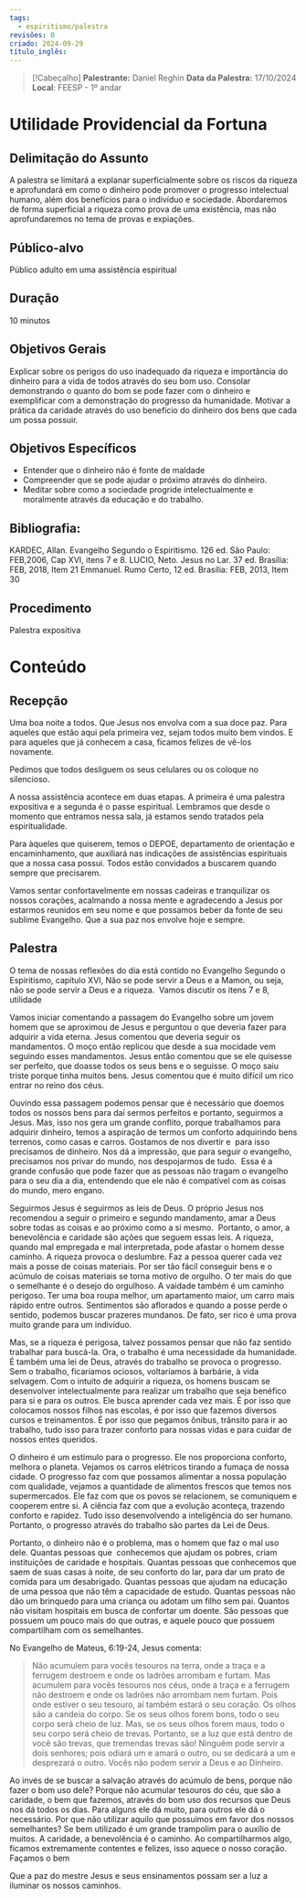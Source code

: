 ```yaml
---
tags:
  - espiritismo/palestra
revisões: 0
criado: 2024-09-29
título_inglês:
---
```

> [!Cabeçalho]
> **Palestrante:** Daniel Reghin
**Data da Palestra:**  17/10/2024
**Local**: FEESP - 1º andar  

# Utilidade Providencial da Fortuna

## Delimitação do Assunto
A palestra se limitará a explanar superficialmente sobre os riscos da riqueza e aprofundará em como o dinheiro pode promover o progresso intelectual humano, além dos benefícios para o indivíduo e sociedade. Abordaremos de forma superficial a riqueza como prova de uma existência, mas não aprofundaremos no tema de provas e expiações. 
## Público-alvo
Público adulto em uma assistência espiritual
## Duração
10 minutos
## Objetivos Gerais
Explicar sobre os perigos do uso inadequado da riqueza e importância do dinheiro para a vida de todos através do seu bom uso.
Consolar demonstrando o quanto do bom se pode fazer com o dinheiro e exemplificar com a demonstração do progresso da humanidade.
Motivar a prática da caridade através do uso benefício do dinheiro dos bens que cada um possa possuir.
## Objetivos Específicos
- Entender que o dinheiro não é fonte de maldade
- Compreender que se pode ajudar o próximo através do dinheiro.
- Meditar sobre como a sociedade progride intelectualmente e moralmente através da educação e do trabalho. 
## Bibliografia:
KARDEC, Allan. Evangelho Segundo o Espiritismo. 126 ed. São Paulo: FEB,2006, Cap XVI, itens 7 e 8.
LUCIO, Neto. Jesus no Lar. 37 ed. Brasília: FEB, 2018, Item 21
Emmanuel. Rumo Certo, 12 ed. Brasília: FEB, 2013, Item 30

## Procedimento
Palestra expositiva
# Conteúdo

## Recepção
Uma boa noite a todos.  Que Jesus nos envolva com a sua doce paz. Para aqueles que estão aqui pela primeira vez, sejam todos muito bem vindos. E para aqueles que já conhecem a casa, ficamos felizes de vê-los novamente. 

Pedimos que todos desliguem os seus celulares ou os coloque no silencioso.

A nossa assistência acontece em duas etapas. A primeira é uma palestra expositiva e a segunda é o passe espiritual. Lembramos que desde o momento que entramos nessa sala, já estamos sendo tratados pela espiritualidade.

Para àqueles que quiserem, temos o DEPOE, departamento de orientação e encaminhamento, que auxiliará nas indicações de assistências espirituais que a nossa casa possui. Todos estão convidados a buscarem quando sempre que precisarem. 

Vamos sentar confortavelmente em nossas cadeiras e tranquilizar os nossos corações, acalmando a nossa mente e agradecendo a Jesus por estarmos reunidos em seu nome e que possamos beber da fonte de seu sublime Evangelho. Que a sua paz nos envolve hoje e sempre.
## Palestra

O tema de nossas reflexões do dia está contido no Evangelho Segundo o Espiritismo, capítulo XVI, Não se pode servir a Deus e a Mamon, ou seja, não se pode servir a Deus e a riqueza.   Vamos discutir os itens 7 e 8, utilidade 

Vamos iniciar comentando a passagem do Evangelho sobre um jovem homem que se aproximou de Jesus e perguntou o que deveria fazer para adquirir a vida eterna. Jesus comentou que deveria seguir os mandamentos. O moço então replicou que desde a sua mocidade vem seguindo esses mandamentos. Jesus então comentou que se ele quisesse ser perfeito, que doasse todos os seus bens e o seguisse. O moço saiu triste porque tinha muitos bens. Jesus comentou que é muito difícil um rico entrar no reino dos céus.   

Ouvindo essa passagem podemos pensar que é necessário que doemos todos os nossos bens para daí sermos perfeitos e portanto, seguirmos a Jesus. Mas, isso nos gera um grande conflito, porque trabalhamos para adquirir dinheiro, temos a aspiração de termos um conforto adquirindo bens terrenos, como casas e carros. Gostamos de nos divertir e  para isso precisamos de dinheiro. Nos dá a impressão, que para seguir o evangelho, precisamos nos privar do mundo, nos despojarmos de tudo.  Essa é a grande confusão que pode fazer que as pessoas não tragam o evangelho para o seu dia a dia, entendendo que ele não é compatível com as coisas do mundo, mero engano.  

Seguirmos Jesus é seguirmos as leis de Deus. O próprio Jesus nos recomendou a seguir o primeiro e segundo mandamento, amar a Deus sobre todas as coisas e ao próximo como a si mesmo.  Portanto, o amor, a benevolência e caridade são ações que seguem essas leis. A riqueza, quando mal empregada e mal interpretada, pode afastar o homem desse caminho. A riqueza provoca o deslumbre. Faz a pessoa querer cada vez mais a posse de coisas materiais. Por ser tão fácil conseguir bens e o acúmulo de coisas materiais se torna motivo de orgulho. O ter mais do que o semelhante é o desejo do orgulhoso. A vaidade também é um caminho perigoso. Ter uma boa roupa melhor, um apartamento maior, um carro mais rápido entre outros. Sentimentos são aflorados e quando a posse perde o sentido, podemos buscar prazeres mundanos. De fato, ser rico é uma prova muito grande para um indivíduo.  

Mas, se a riqueza é perigosa, talvez possamos pensar que não faz sentido trabalhar para buscá-la. Ora, o trabalho é uma necessidade da humanidade. É também uma lei de Deus, através do trabalho se provoca o progresso. Sem o trabalho, ficaríamos ociosos, voltaríamos à barbárie, à vida selvagem. Com o intuito de adquirir a riqueza, os homens buscam se desenvolver intelectualmente para realizar um trabalho que seja benéfico para si e para os outros. Ele busca aprender cada vez mais. É por isso que colocamos nossos filhos nas escolas, é por isso que fazemos diversos cursos e treinamentos. É por isso que pegamos ônibus, trânsito para ir ao trabalho, tudo isso para trazer conforto para nossas vidas e para cuidar de nossos entes queridos.  

O dinheiro é um estímulo para o progresso. Ele nos proporciona conforto, melhora o planeta. Vejamos os carros elétricos tirando a fumaça de nossa cidade. O progresso faz com que possamos alimentar a nossa população com qualidade, vejamos a quantidade de alimentos frescos que temos nos supermercados. Ele faz com que os povos se relacionem, se comuniquem e cooperem entre si. A ciência faz com que a evolução aconteça, trazendo conforto e rapidez. Tudo isso desenvolvendo a inteligência do ser humano. Portanto, o progresso através do trabalho são partes da Lei de Deus.  

Portanto, o dinheiro não é o problema, mas o homem que faz o mal uso dele. Quantas pessoas que  conhecemos que ajudam os pobres, criam instituições de caridade e hospitais. Quantas pessoas que conhecemos que saem de suas casas à noite, de seu conforto do lar, para dar um prato de comida para um desabrigado. Quantas pessoas que ajudam na educação de uma pessoa que não têm a capacidade de estudo. Quantas pessoas não dão um brinquedo para uma criança ou adotam um filho sem pai. Quantos não visitam hospitais em busca de confortar um doente. São pessoas que possuem um pouco mais do que outras, e aquele pouco que possuem compartilham com os semelhantes.   

No Evangelho de Mateus, 6:19-24, Jesus comenta: 

> Não acumulem para vocês tesouros na terra, onde a traça e a ferrugem destroem e onde os ladrões arrombam e furtam.
> Mas acumulem para vocês tesouros nos céus, onde a traça e a ferrugem não destroem e onde os ladrões não arrombam nem furtam.
> Pois onde estiver o seu tesouro, aí também estará o seu coração.
> Os olhos são a candeia do corpo. Se os seus olhos forem bons, todo o seu corpo será cheio de luz.
> Mas, se os seus olhos forem maus, todo o seu corpo será cheio de trevas. Portanto, se a luz que está dentro de você são trevas, que tremendas trevas são!
> Ninguém pode servir a dois senhores; pois odiará um e amará o outro, ou se dedicará a um e desprezará o outro. Vocês não podem servir a Deus e ao Dinheiro.

Ao invés de se buscar a salvação através do acúmulo de bens, porque não fazer o bom uso dele? Porque não acumular tesouros do céu, que são a caridade, o bem que fazemos,  através do bom uso dos recursos que Deus nos dá todos os dias. Para alguns ele dá muito, para outros ele dá o necessário. Por que não utilizar aquilo que possuímos em favor dos nossos semelhantes? Se bem utilizado é um grande trampolim para o auxílio de muitos. A caridade, a benevolência é o caminho. Ao compartilharmos algo, ficamos extremamente contentes e felizes, isso aquece o nosso coração. Façamos o bem

Que a paz do mestre Jesus e seus ensinamentos possam ser a luz a iluminar os nossos caminhos.












